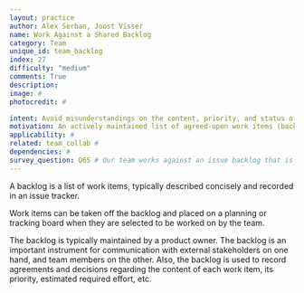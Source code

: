 ```yaml
---
layout: practice
author: Alex Serban, Joost Visser
name: Work Against a Shared Backlog
category: Team
unique_id: team_backlog
index: 27
difficulty: "medium"
comments: True
description:
image: #
photocredit: #

intent: Avoid misunderstandings on the content, priority, and status of tasks. #
motivation: An actively maintained list of agreed-upon work items (backlog) enables coordination of tasks within the team and with external stakeholders. It also helps in planning ahead and performing retrospective evaluations.
applicability: #
related: team_collab #
dependencies: #
survey_question: Q65 # Our team works against an issue backlog that is actively maintained in collaboration with our product owner.
---
```


A backlog is a list of work items, typically described concisely and recorded in an issue tracker.

Work items can be taken off the backlog and placed on a planning or tracking board when they are selected to be worked on by the team.

The backlog is typically maintained by a product owner. The backlog is an important instrument for communication with external stakeholders on one hand, and team members on the other. Also, the backlog is used to record agreements and decisions regarding the content of each work item, its priority, estimated required effort, etc.
